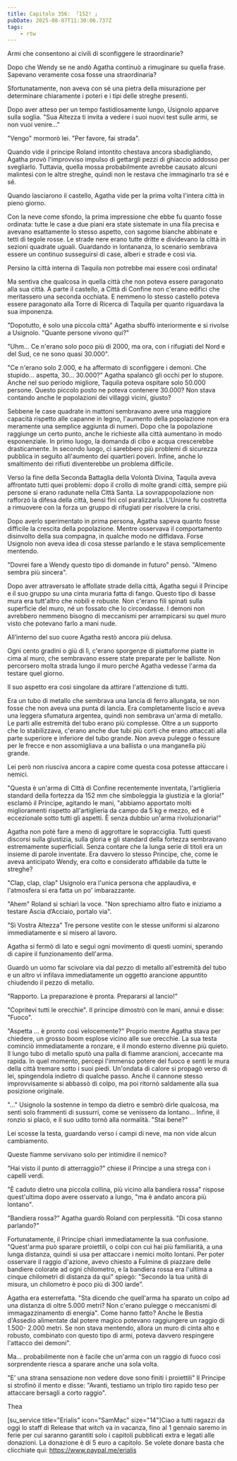 ```yaml
---
title: Capitolo 356: 「152! 」
pubDate: 2025-08-07T11:30:06.737Z
tags:
    - rtw
---
```











Armi che consentono ai civili di sconfiggere le straordinarie?


Dopo che Wendy se ne andò Agatha continuò a rimuginare su quella frase. Sapevano veramente cosa fosse una straordinaria?


Sfortunatamente, non aveva con sé una pietra della misurazione per determinare chiaramente i poteri e i tipi delle streghe presenti.


Dopo aver atteso per un tempo fastidiosamente lungo, Usignolo apparve sulla soglia. "Sua Altezza ti invita a vedere i suoi nuovi test sulle armi, se non vuoi venire..."


"Vengo" mormorò lei. "Per favore, fai strada".


Quando vide il principe Roland intontito chestava ancora sbadigliando, Agatha provò l'improvviso impulso di gettargli pezzi di ghiaccio addosso per svegliarlo. Tuttavia, quella mossa probabilmente avrebbe causato alcuni malintesi con le altre streghe, quindi non le restava che immaginarlo tra sé e sé.


Quando lasciarono il castello, Agatha vide per la prima volta l'intera città in pieno giorno.


Con la neve come sfondo, la prima impressione che ebbe fu quanto fosse ordinata: tutte le case a due piani era state sistemate in una fila precisa e avevano esattamente lo stesso aspetto, con sagome bianche abbinate e tetti di tegole rosse. Le strade nere erano tutte dritte e dividevano la città in sezioni quadrate uguali. Guardando in lontananza, lo scenario sembrava essere un continuo susseguirsi di case, alberi e strade e così via.


Persino la città interna di Taquila non potrebbe mai essere così ordinata!


Ma sentiva che qualcosa in quella città che non poteva essere paragonato alla sua città. A parte il castello, a Città di Confine non c'erano edifici che meritassero una seconda occhiata. E nemmeno lo stesso castello poteva essere paragonato alla Torre di Ricerca di Taquila per quanto riguardava la sua imponenza.


"Dopotutto, è solo una piccola città" Agatha sbuffò interiormente e si rivolse a Usignolo. "Quante persone vivono qui?"


"Uhm... Ce n'erano solo poco più di 2000, ma ora, con i rifugiati del Nord e del Sud, ce ne sono quasi 30.000".


"Ce n'erano solo 2.000, e ha affermato di sconfiggere i demoni. Che stupido... aspetta, 30... 30.000?" Agatha spalancò gli occhi per lo stupore. Anche nel suo periodo migliore, Taquila poteva ospitare solo 50.000 persone. Questo piccolo posto ne poteva contenere 30.000? Non stava contando anche le popolazioni dei villaggi vicini, giusto?


Sebbene le case quadrate in mattoni sembravano avere una maggiore capacità rispetto alle capanne in legno, l'aumento della popolazione non era meramente una semplice aggiunta di numeri. Dopo che la popolazione raggiunge un certo punto, anche le richieste alla città aumentano in modo esponenziale. In primo luogo, la domanda di cibo e acqua crescerebbe drasticamente. In secondo luogo, ci sarebbero più problemi di sicurezza pubblica in seguito all'aumento dei quartieri poveri. Infine, anche lo smaltimento dei rifiuti diventerebbe un problema difficile.


Verso la fine della Seconda Battaglia della Volontà Divina, Taquila aveva affrontato tutti quei problemi: dopo il crollo di molte grandi città, sempre più persone si erano radunate nella Città Santa. La sovrappopolazione non rafforzò la difesa della città, bensì finì col paralizzarla. L'Unione fu costretta a rimuovere con la forza un gruppo di rifugiati per risolvere la crisi.


Dopo averlo sperimentato in prima persona, Agatha sapeva quanto fosse difficile la crescita della popolazione. Mentre osservava il comportamento disinvolto della sua compagna, in qualche modo ne diffidava. Forse Usignolo non aveva idea di cosa stesse parlando e le stava semplicemente mentendo.


"Dovrei fare a Wendy questo tipo di domande in futuro" pensò. "Almeno sembra più sincera".


Dopo aver attraversato le affollate strade della città, Agatha seguì il Principe e il suo gruppo su una cinta muraria fatta di fango. Questo tipo di basse mura era tutt'altro che nobili e robuste. Non c'erano fili spinati sulla superficie del muro, né un fossato che lo circondasse. I demoni non avrebbero nemmeno bisogno di meccanismi per arrampicarsi su quel muro visto che potevano farlo a mani nude.


All’interno del suo cuore Agatha restò ancora più delusa.


Ogni cento gradini o giù di lì, c'erano sporgenze di piattaforme piatte in cima al muro, che sembravano essere state preparate per le balliste. Non percorsero molta strada lungo il muro perché Agatha vedesse l'arma da testare quel giorno.


Il suo aspetto era così singolare da attirare l'attenzione di tutti.


Era un tubo di metallo che sembrava una lancia di ferro allungata, se non fosse che non aveva una punta di lancia. Era completamente liscio e aveva una leggera sfumatura argentea, quindi non sembrava un'arma di metallo. Le parti alle estremità del tubo erano più complesse. Oltre a un supporto che lo stabilizzava, c'erano anche due tubi più corti che erano attaccati alla parte superiore e inferiore del tubo grande. Non aveva pulegge o fessure per le frecce e non assomigliava a una ballista o una manganella più grande.


Lei però non riusciva ancora a capire come questa cosa potesse attaccare i nemici.


"Questa è un'arma di Città di Confine recentemente inventata, l'artiglieria standard della fortezza da 152 mm che simboleggia la giustizia e la gloria!" esclamò il Principe, agitando le mani, "abbiamo apportato molti miglioramenti rispetto all'artiglieria da campo da 5 kg e mezzo, ed è eccezionale sotto tutti gli aspetti. È senza dubbio un'arma rivoluzionaria!"


Agatha non poté fare a meno di aggrottare le sopracciglia. Tutti questi discorsi sulla giustizia, sulla gloria e gli standard della fortezza sembravano estremamente superficiali. Senza contare che la lunga serie di titoli era un insieme di parole inventate. Era davvero lo stesso Principe, che, come le aveva anticipato Wendy, era colto e considerato affidabile da tutte le streghe?


"Clap, clap, clap" Usignolo era l'unica persona che applaudiva, e l'atmosfera si era fatta un po' imbarazzante.


"Ahem" Roland si schiarì la voce. "Non sprechiamo altro fiato e iniziamo a testare Ascia d’Acciaio, portalo via".


"Sì Vostra Altezza" Tre persone vestite con le stesse uniformi si alzarono immediatamente e si misero al lavoro.


Agatha si fermò di lato e seguì ogni movimento di questi uomini, sperando di capire il funzionamento dell'arma.


Guardò un uomo far scivolare via dal pezzo di metallo all'estremità del tubo e un altro vi infilava immediatamente un oggetto arancione appuntito chiudendo il pezzo di metallo.


"Rapporto. La preparazione è pronta. Prepararsi al lancio!"


"Copritevi tutti le orecchie". Il principe dimostrò con le mani, annuì e disse: "Fuoco".


"Aspetta ... è pronto così velocemente?" Proprio mentre Agatha stava per chiedere, un grosso boom esplose vicino alle sue orecchie. La sua testa cominciò immediatamente a ronzare, e il mondo esterno divenne più quieto. Il lungo tubo di metallo sputò una palla di fiamme arancioni, accecante ma rapida. In quel momento, percepì l'immenso potere del fuoco e sentì le mura della città tremare sotto i suoi piedi. Un'ondata di calore si propagò verso di lei, spingendola indietro di qualche passo. Anche il cannone stesso improvvisamente si abbassò di colpo, ma poi ritornò saldamente alla sua posizione originale.


"..." Usignolo la sostenne in tempo da dietro e sembrò dirle qualcosa, ma sentì solo frammenti di sussurri, come se venissero da lontano... Infine, il ronzio si placò, e il suo udito tornò alla normalità. "Stai bene?"


Lei scosse la testa, guardando verso i campi di neve, ma non vide alcun cambiamento.


Queste fiamme servivano solo per intimidire il nemico?


"Hai visto il punto di atterraggio?" chiese il Principe a una strega con i capelli verdi.


"È caduto dietro una piccola collina, più vicino alla bandiera rossa" rispose quest'ultima dopo avere osservato a lungo, "ma è andato ancora più lontano".


"Bandiera rossa?" Agatha guardò Roland con perplessità. "Di cosa stanno parlando?"


Fortunatamente, il Principe chiarì immediatamente la sua confusione. "Quest'arma può sparare proiettili, o colpi con cui hai più familiarità, a una lunga distanza, quindi si usa per attaccare i nemici molto lontani. Per poter osservare il raggio d'azione, avevo chiesto a Fulmine di piazzare delle bandiere colorate ad ogni chilometro, e la bandiera rossa era l'ultima a cinque chilometri di distanza da qui" spiegò: "Secondo la tua unità di misura, un chilometro è poco più di 300 iarde”.


Agatha era esterrefatta. "Sta dicendo che quell'arma ha sparato un colpo ad una distanza di oltre 5.000 metri? Non c'erano pulegge o meccanismi di immagazzinamento di energia". Come hanno fatto? Anche le Bestia d'Assedio alimentate dal potere magico potevano raggiungere un raggio di 1.500- 2.000 metri. Se non stava mentendo, allora un muro di cinta alto e robusto, combinato con questo tipo di armi, poteva davvero respingere l'attacco dei demoni".


Ma... probabilmente non è facile che un'arma con un raggio di fuoco così sorprendente riesca a sparare anche una sola volta.


"E’ una strana sensazione non vedere  dove sono finiti i proiettili" Il Principe si strofinò il mento e disse: "Avanti, testiamo un triplo tiro rapido teso per attaccare bersagli a corto raggio".


 


Thea










[su_service title="Erialis" icon="SamMac" size="14"]Ciao a tutti ragazzi da oggi lo staff di Release that witch va in vacanza, fino al 1 gennaio saremo in ferie per cui saranno garantiti solo i capitoli pubblicati extra e legati alle donazioni. La donazione è di 5 euro a capitolo. Se volete donare basta che clicchiate qui: https://www.paypal.me/erialis




                                


                                



